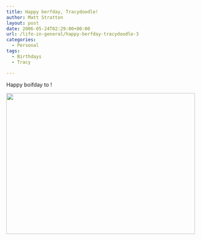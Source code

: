 ```yaml
---
title: Happy berfday, Tracydoodle!
author: Matt Stratton
layout: post
date: 2006-05-24T02:29:00+00:00
url: /life-in-general/happy-berfday-tracydoodle-3
categories:
  - Personal
tags:
  - Birthdays
  - Tracy

---
```

Happy boifday to !

[<img src="http://static.flickr.com/54/150169797_9a1aaa3875.jpg?v=0" width="500" height="375" />][1]

 [1]: http://flickr.com/photos/mugsy/tags/tracy/